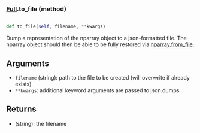 ### [Full](Full.md).to_file (method)


```py

def to_file(self, filename, **kwargs)

```



Dump a representation of the nparray object to a json-formatted file.
The nparray object should then be able to be fully restored via
[nparray.from_file](nparray.from_file.md).

Arguments
-----------
* `filename` (string): path to the file to be created (will overwrite
    if already exists)
* `**kwargs`: additional keyword arguments are passed to
    json.dumps.

Returns
-----------
* (string): the filename

